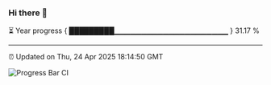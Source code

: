 ### Hi there 👋

⏳ Year progress { █████████▁▁▁▁▁▁▁▁▁▁▁▁▁▁▁▁▁▁▁▁▁ } 31.17 %

---

⏰ Updated on Thu, 24 Apr 2025 18:14:50 GMT

![Progress Bar CI](https://github.com/Shyam-Makwana/GitHub-Actions-Demo/workflows/Progress%20Bar%20CI/badge.svg)
